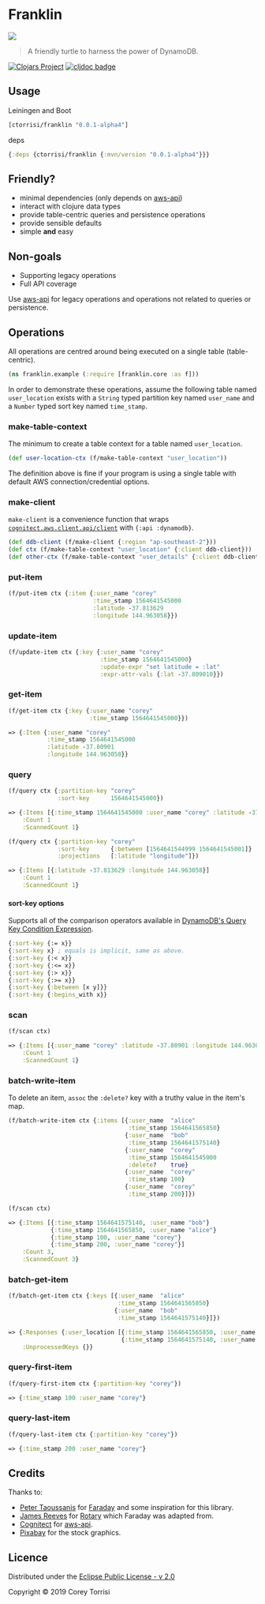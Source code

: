 # Franklin

[![](docs/franklin.png)](#)

> A friendly turtle to harness the power of DynamoDB.

[![Clojars Project](https://img.shields.io/clojars/v/ctorrisi/franklin.svg)](https://clojars.org/ctorrisi/franklin)
[![cljdoc badge](https://cljdoc.org/badge/ctorrisi/franklin)](https://cljdoc.org/d/ctorrisi/franklin)

## Usage

Leiningen and Boot
```clojure
[ctorrisi/franklin "0.0.1-alpha4"]
```

deps
```clojure
{:deps {ctorrisi/franklin {:mvn/version "0.0.1-alpha4"}}}
```

## Friendly?

* minimal dependencies (only depends on [aws-api])
* interact with clojure data types
* provide table-centric queries and persistence operations
* provide sensible defaults
* simple **and** easy

## Non-goals

* Supporting legacy operations
* Full API coverage

Use [aws-api] for legacy operations and operations not related to queries or persistence.

## Operations

All operations are centred around being executed on a single table (table-centric).

```clojure
(ns franklin.example (:require [franklin.core :as f]))
```

In order to demonstrate these operations, assume the following table named ``user_location`` exists with a ``String`` typed partition key named ``user_name`` and a ``Number`` typed sort key named ``time_stamp``.

### make-table-context

The minimum to create a table context for a table named ``user_location``.

```clojure
(def user-location-ctx (f/make-table-context "user_location"))
```

The definition above is fine if your program is using a single table with default AWS connection/credential options.

### make-client

``make-client`` is a convenience function that wraps [``cognitect.aws.client.api/client``](https://github.com/cognitect-labs/aws-api/blob/master/src/cognitect/aws/client/api.clj#L22) with ``{:api :dynamodb}``.

```clojure
(def ddb-client (f/make-client {:region "ap-southeast-2"}))
(def ctx (f/make-table-context "user_location" {:client ddb-client}))
(def other-ctx (f/make-table-context "user_details" {:client ddb-client}))
```

### put-item
```clojure
(f/put-item ctx {:item {:user_name "corey"
                        :time_stamp 1564641545000
                        :latitude -37.813629
                        :longitude 144.963058}})
```

### update-item
```clojure
(f/update-item ctx {:key {:user_name "corey"
                          :time_stamp 1564641545000}
                          :update-expr "set latitude = :lat"
                          :expr-attr-vals {:lat -37.809010}})
```

### get-item
```clojure
(f/get-item ctx {:key {:user_name "corey"
                       :time_stamp 1564641545000}})

=> {:Item {:user_name "corey"
           :time_stamp 1564641545000
           :latitude -37.80901
           :longitude 144.963058}}
```

### query

```clojure
(f/query ctx {:partition-key "corey"
              :sort-key      1564641545000})

=> {:Items [{:time_stamp 1564641545000 :user_name "corey" :latitude -37.813629 :longitude 144.963058}]
    :Count 1
    :ScannedCount 1}

(f/query ctx {:partition-key "corey"
              :sort-key      {:between [1564641544999 1564641545001]}
              :projections   [:latitude "longitude"]})

=> {:Items [{:latitude -37.813629 :longitude 144.963058}]
    :Count 1
    :ScannedCount 1}
```

#### sort-key options

Supports all of the comparison operators available in [DynamoDB's Query Key Condition Expression](https://docs.aws.amazon.com/amazondynamodb/latest/developerguide/Query.html).

```clojure
{:sort-key {:= x}}
{:sort-key x} ; equals is implicit, same as above.
{:sort-key {:< x}}
{:sort-key {:<= x}}
{:sort-key {:> x}}
{:sort-key {:>= x}}
{:sort-key {:between [x y]}}
{:sort-key {:begins_with x}}
```

### scan
```clojure
(f/scan ctx)

=> {:Items [{:user_name "corey" :latitude -37.80901 :longitude 144.963058 :time_stamp 1564641545000}]
    :Count 1
    :ScannedCount 1}
```

### batch-write-item
To delete an item, ``assoc`` the ``:delete?`` key with a truthy value in the item's map.
```clojure
(f/batch-write-item ctx {:items [{:user_name  "alice"
                                  :time_stamp 1564641565850}
                                 {:user_name  "bob"
                                  :time_stamp 1564641575140}
                                 {:user_name  "corey"
                                  :time_stamp 1564641545000
                                  :delete?    true}
                                 {:user_name  "corey"
                                  :time_stamp 100}
                                 {:user_name  "corey"
                                  :time_stamp 200}]})

(f/scan ctx)

=> {:Items [{:time_stamp 1564641575140, :user_name "bob"}
            {:time_stamp 1564641565850, :user_name "alice"}
            {:time_stamp 100, :user_name "corey"}
            {:time_stamp 200, :user_name "corey"}]
    :Count 3,
    :ScannedCount 3}
```

### batch-get-item
```clojure
(f/batch-get-item ctx {:keys [{:user_name  "alice"
                               :time_stamp 1564641565850}
                              {:user_name  "bob"
                               :time_stamp 1564641575140}]})

=> {:Responses {:user_location [{:time_stamp 1564641565850, :user_name "alice"}
                                {:time_stamp 1564641575140, :user_name "bob"}]}
    :UnprocessedKeys {}}
```

### query-first-item
```clojure
(f/query-first-item ctx {:partition-key "corey"})

=> {:time_stamp 100 :user_name "corey"}
```

### query-last-item
```clojure
(f/query-last-item ctx {:partition-key "corey"})

=> {:time_stamp 200 :user_name "corey"}
```

## Credits

Thanks to:
* [Peter Taoussanis](https://github.com/ptaoussanis) for [Faraday](https://github.com/ptaoussanis/faraday) and some inspiration for this library.
* [James Reeves](https://github.com/weavejester) for [Rotary](https://github.com/weavejester/rotary) which Faraday was adapted from.
* [Cognitect](https://github.com/cognitect) for [aws-api].
* [Pixabay](https://pixabay.com) for the stock graphics.

## Licence

Distributed under the [Eclipse Public License - v 2.0](https://raw.githubusercontent.com/ctorrisi/franklin/master/LICENSE)

Copyright &copy; 2019 Corey Torrisi

[aws-api]: https://github.com/cognitect-labs/aws-api/
[aws-api-client]: https://github.com/cognitect-labs/aws-api/blob/master/src/cognitect/aws/client/api.clj#L22 "``cognitect.aws.client.api/client``"
